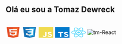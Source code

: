 ## Olá eu sou a Tomaz Dewreck
 



<div style="display: inline_block"><br>
   <img align="center" alt="tm-HTML" height="30" width="40" src="https://raw.githubusercontent.com/devicons/devicon/master/icons/html5/html5-original.svg">
  <img align="center" alt="tm-CSS" height="30" width="40" src="https://raw.githubusercontent.com/devicons/devicon/master/icons/css3/css3-original.svg">
  <img align="center" alt="tm-Js" height="30" width="40" src="https://raw.githubusercontent.com/devicons/devicon/master/icons/javascript/javascript-plain.svg">
  <img align="center" alt="tm-Ts" height="30" width="40" src="https://raw.githubusercontent.com/devicons/devicon/master/icons/typescript/typescript-plain.svg">
  <img align="center" alt="tm-React" height="30" width="40" src="https://raw.githubusercontent.com/devicons/devicon/master/icons/react/react-original.svg">
   <img align="center" alt="tm-React" height="30" width="40" src="https://img.shields.io/badge/Android-3DDC84?style=for-the-badge&logo=android&logoColor=white">
  <img align="center" alt="tm-React" height="30" width="40" src=" https://img.shields.io/badge/Kotlin-0095D5?&style=for-the-badge&logo=kotlin&logoColor=white!>
  
 
 
 
  

 

